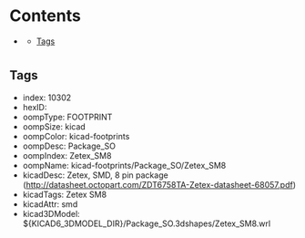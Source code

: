 



Contents
========

* [](#)
	* [Tags](#tags)

# 

## Tags

- index: 10302
- hexID: 
- oompType: FOOTPRINT
- oompSize: kicad
- oompColor: kicad-footprints
- oompDesc: Package_SO
- oompIndex: Zetex_SM8
- oompName: kicad-footprints/Package_SO/Zetex_SM8
- kicadDesc: Zetex,  SMD, 8 pin package (http://datasheet.octopart.com/ZDT6758TA-Zetex-datasheet-68057.pdf)
- kicadTags: Zetex SM8
- kicadAttr: smd
- kicad3DModel: ${KICAD6_3DMODEL_DIR}/Package_SO.3dshapes/Zetex_SM8.wrl
